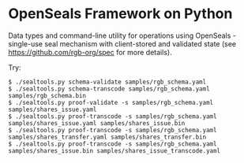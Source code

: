 # OpenSeals Framework on Python

Data types and command-line utility for operations using OpenSeals - single-use seal mechanism with client-stored
and validated state (see <https://github.com/rgb-org/spec> for more details).

Try:

```shell script
$ ./sealtools.py schema-validate samples/rgb_schema.yaml
$ ./sealtools.py schema-transcode samples/rgb_schema.yaml samples/rgb_schema.bin
$ ./sealtools.py proof-validate -s samples/rgb_schema.yaml samples/shares_issue.yaml
$ ./sealtools.py proof-transcode -s samples/rgb_schema.yaml samples/shares_issue.yaml samples/shares_issue.bin
$ ./sealtools.py proof-transcode -s samples/rgb_schema.yaml samples/shares_transfer.yaml samples/shares_transfer.bin
$ ./sealtools.py proof-transcode -s samples/rgb_schema.yaml samples/shares_issue.bin samples/shares_issue_transcode.yaml
```
